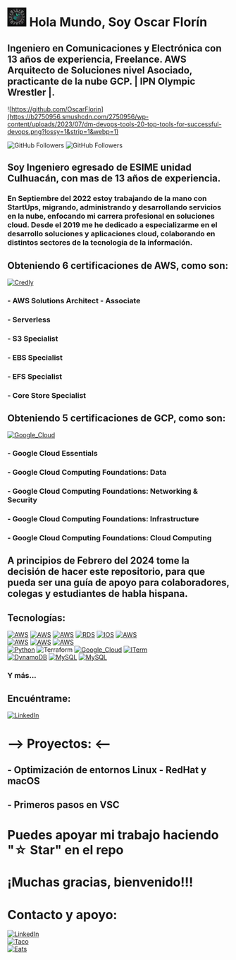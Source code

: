 # ![huitzilopochtli](./imagenes/IMG_0680.JPG)   Hola Mundo, Soy  Oscar Florín 
## Ingeniero en Comunicaciones y Electrónica con 13 años de experiencia, Freelance. AWS Arquitecto de Soluciones nivel Asociado, practicante de la nube GCP. | IPN Olympic Wrestler |.

 ![https://github.com/OscarFlorin](https://b2750956.smushcdn.com/2750956/wp-content/uploads/2023/07/dm-devops-tools-20-top-tools-for-successful-devops.png?lossy=1&strip=1&webp=1)


![GitHub Followers](https://img.shields.io/github/followers/OscarFlorin?style=social)
![GitHub Followers](https://img.shields.io/github/stars/OscarFlorin?style=social)

## Soy Ingeniero egresado de ESIME unidad Culhuacán, con mas de 13 años de experiencia.

### En Septiembre del 2022 estoy trabajando de la mano con StartUps, migrando, administrando y desarrollando servicios en la nube, enfocando mi carrera profesional en soluciones cloud. Desde el 2019 me he dedicado a especializarme en el desarrollo soluciones y aplicaciones cloud, colaborando en distintos sectores de la tecnología de la información. 

## Obteniendo 6 certificaciones de AWS, como son:

[![Credly](https://img.shields.io/badge/Credly-FF9900?style=for-the-badge&logo=Credly&logoColor=white&labelColor=101010)](https://www.credly.com/badges/2b8dc8f8-18f9-43d6-b4f6-11152def44b5/public_url)
### - AWS Solutions Architect - Associate
### - Serverless
### - S3 Specialist
### - EBS Specialist
### - EFS Specialist
### - Core Store Specialist

## Obteniendo 5 certificaciones de GCP, como son:

[![Google_Cloud](https://img.shields.io/badge/Google_Cloud_Skills_Boost-4285F4?style=for-the-badge&logo=googlecloud&logoColor=white&labelColor=101010)](https://www.cloudskillsboost.google/public_profiles/9b348f67-6d7e-4ff3-8dd0-c511bd50a191)
### - Google Cloud Essentials
### - Google Cloud Computing Foundations: Data
### - Google Cloud Computing Foundations: Networking & Security
### - Google Cloud Computing Foundations: Infrastructure
### - Google Cloud Computing Foundations: Cloud Computing

## A principios de Febrero del 2024 tome la decisión de hacer este repositorio, para que pueda ser una guía de apoyo para colaboradores, colegas y estudiantes de habla hispana.


## Tecnologías:
[![AWS](https://img.shields.io/badge/Amazon_Web_Services-FF9900?style=for-the-badge&logo=amazon-aws&logoColor=white&labelColor=101010)]()
[![AWS](https://img.shields.io/badge/Solutions_Architect_associate_Certified-FF9900?style=for-the-badge&logo=amazon-aws&logoColor=white&labelColor=101010)]()
[![AWS](https://img.shields.io/badge/Serverless-FA7343?style=for-the-badge&logo=amazon-aws&logoColor=white&labelColor=101010)]()
[![RDS](https://img.shields.io/badge/Red%20Hat-EE0000?style=for-the-badge&logo=redhat&logoColor=white&labelColor=101010)]()
[![IOS](https://img.shields.io/badge/Ventura-000000?style=for-the-badge&logo=ios&logoColor=white&labelColor=101010)]()
[![AWS](https://img.shields.io/badge/DynamoDB-1575F9?style=for-the-badge&logo=amazon-aws&logoColor=white&labelColor=101010)]()
</br>
[![AWS](https://img.shields.io/badge/Lambda-1575F9?style=for-the-badge&logo=amazon-aws&logoColor=white&labelColor=101010)]()
[![AWS](https://img.shields.io/badge/CloudFront_(CDN)-232F3E?style=for-the-badge&logo=amazon-aws&logoColor=white&labelColor=101010)]()
[![AWS](https://img.shields.io/badge/Route53-232F3E?style=for-the-badge&logo=amazon-aws&logoColor=white&labelColor=101010)]()
</br>
[![Python](https://img.shields.io/badge/Python-black?style=for-the-badge&logo=python&logoColor=white&labelColor=101010)]()
![Terraform](https://img.shields.io/badge/terraform-%235835CC.svg?style=for-the-badge&logo=terraform&logoColor=white)
[![Google_Cloud](https://img.shields.io/badge/Google_Cloud-4285F4?style=for-the-badge&logo=googlecloud&logoColor=white&labelColor=101010)]()
[![ITerm](https://img.shields.io/badge/iTerm2-000000?style=for-the-badge&logo=iterm2&logoColor=white&labelColor=101010)]()
</br>
[![DynamoDB](https://img.shields.io/badge/Dynamo__db_DAX-FFCA28?style=for-the-badge&logo=amazon-aws&logoColor=white&labelColor=101010)]()
[![MySQL](https://img.shields.io/badge/MySQL-4479A1?style=for-the-badge&logo=mysql&logoColor=white&labelColor=101010)]()
[![MySQL](https://img.shields.io/badge/Visual_Studio_Code-0078D4?style=for-the-badge&logo=visual%20studio%20code&logoColor=white&labelColor=101010)]()
</br>

### Y más...

## Encuéntrame:

[![LinkedIn](https://img.shields.io/badge/Oscar_Florin-0077B5?style=for-the-badge&logo=linkedin&logoColor=white&labelColor=101010)](https://www.linkedin.com/in/oscarflorincontreras)


# --> Proyectos: <--

## - Optimización de entornos Linux - RedHat y macOS 
## - Primeros pasos en VSC

# Puedes apoyar mi trabajo haciendo "☆ Star" en el repo
# ¡Muchas gracias, bienvenido!!!

# Contacto y apoyo:

[![LinkedIn](https://img.shields.io/badge/Oscar_Florin-0077B5?style=for-the-badge&logo=linkedin&logoColor=white&labelColor=101010)](https://www.linkedin.com/in/oscarflorincontreras)
<br>[![Taco](https://img.shields.io/badge/Donaciones_para_tacos_🌮-0077B5?style=for-the-badge&logo=buy-me-a-coffee&logoColor=white&labelColor=101010)](https://paypal.me/OscarFlorin?country.x=MX&locale.x=es_XC)
<br>[![Eats](https://img.shields.io/badge/Donaciones_alimento_para_🐈🐈-purple?style=for-the-badge&logo=uber-eats&logoColor=black)](https://paypal.me/OscarFlorin?country.x=MX&locale.x=es_XC)</br>


